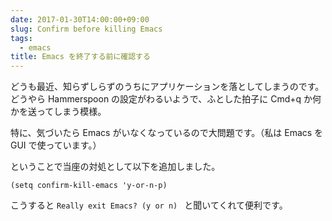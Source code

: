 ```yaml
---
date: 2017-01-30T14:00:00+09:00
slug: Confirm before killing Emacs
tags:
  - emacs
title: Emacs を終了する前に確認する
---
```


どうも最近、知らずしらずのうちにアプリケーションを落としてしまうのです。どうやら Hammerspoon の設定がわるいようで、ふとした拍子に Cmd+q か何かを送ってしまう模様。

特に、気づいたら Emacs がいなくなっているので大問題です。（私は Emacs を GUI で使っています。）

ということで当座の対処として以下を追加しました。

    (setq confirm-kill-emacs 'y-or-n-p)

こうすると `Really exit Emacs? (y or n) ` と聞いてくれて便利です。
